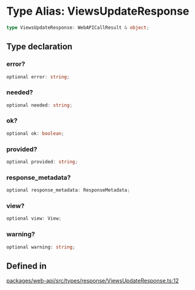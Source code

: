 # Type Alias: ViewsUpdateResponse

```ts
type ViewsUpdateResponse: WebAPICallResult & object;
```

## Type declaration

### error?

```ts
optional error: string;
```

### needed?

```ts
optional needed: string;
```

### ok?

```ts
optional ok: boolean;
```

### provided?

```ts
optional provided: string;
```

### response\_metadata?

```ts
optional response_metadata: ResponseMetadata;
```

### view?

```ts
optional view: View;
```

### warning?

```ts
optional warning: string;
```

## Defined in

[packages/web-api/src/types/response/ViewsUpdateResponse.ts:12](https://github.com/slackapi/node-slack-sdk/blob/main/packages/web-api/src/types/response/ViewsUpdateResponse.ts#L12)
